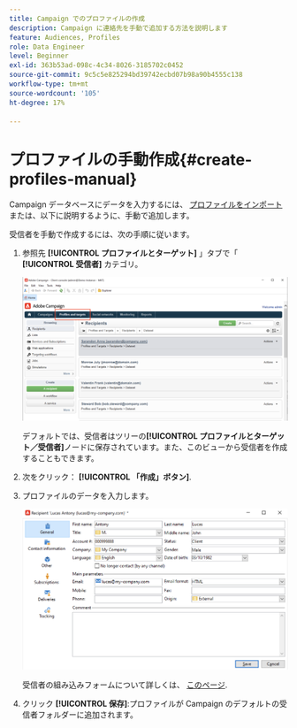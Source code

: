 ```yaml
---
title: Campaign でのプロファイルの作成
description: Campaign に連絡先を手動で追加する方法を説明します
feature: Audiences, Profiles
role: Data Engineer
level: Beginner
exl-id: 363b53ad-098c-4c34-8026-3185702c0452
source-git-commit: 9c5c5e825294bd39742ecbd07b98a90b4555c138
workflow-type: tm+mt
source-wordcount: '105'
ht-degree: 17%

---
```


# プロファイルの手動作成{#create-profiles-manual}

Campaign データベースにデータを入力するには、 [プロファイルをインポート](import-profiles.md) または、以下に説明するように、手動で追加します。

受信者を手動で作成するには、次の手順に従います。

1. 参照先 **[!UICONTROL プロファイルとターゲット]** 」タブで「 **[!UICONTROL 受信者]** カテゴリ。

   ![](assets/profiles-and-targets.png)

   デフォルトでは、受信者はツリーの&#x200B;**[!UICONTROL プロファイルとターゲット／受信者]**&#x200B;ノードに保存されています。また、このビューから受信者を作成することもできます。

1. 次をクリック： **[!UICONTROL 「作成」ボタン]**.
1. プロファイルのデータを入力します。

   ![](assets/new-recipient.png)

   受信者の組み込みフォームについて詳しくは、 [このページ](view-profiles.md#edit-a-profiles).

1. クリック **[!UICONTROL 保存]**:プロファイルが Campaign のデフォルトの受信者フォルダーに追加されます。
